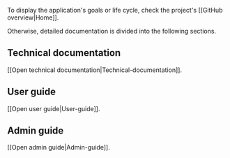 <!-- --- title: Documentation overview -->

To display the application's goals or life cycle, check the project's [[GitHub overview|Home]].

Otherwise, detailed documentation is divided into the following sections.

## Technical documentation

[[Open technical documentation|Technical-documentation]].

## User guide

[[Open user guide|User-guide]].

## Admin guide

[[Open admin guide|Admin-guide]].
